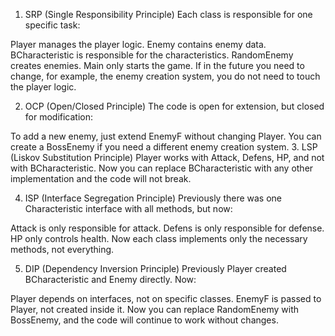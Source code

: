 1. SRP (Single Responsibility Principle) Each class is responsible for one specific task:

Player manages the player logic.
Enemy contains enemy data.
BCharacteristic is responsible for the characteristics.
RandomEnemy creates enemies.
Main only starts the game.
If in the future you need to change, for example, the enemy creation system, you do not need to touch the player logic.

2. OCP (Open/Closed Principle)
The code is open for extension, but closed for modification:

To add a new enemy, just extend EnemyF without changing Player.
You can create a BossEnemy if you need a different enemy creation system.
3. LSP (Liskov Substitution Principle)
Player works with Attack, Defens, HP, and not with BCharacteristic.
Now you can replace BCharacteristic with any other implementation and the code will not break.

4. ISP (Interface Segregation Principle)
Previously there was one Characteristic interface with all methods, but now:

Attack is only responsible for attack.
Defens is only responsible for defense.
HP only controls health.
Now each class implements only the necessary methods, not everything.

5. DIP (Dependency Inversion Principle)
Previously Player created BCharacteristic and Enemy directly. Now:

Player depends on interfaces, not on specific classes.
EnemyF is passed to Player, not created inside it.
Now you can replace RandomEnemy with BossEnemy, and the code will continue to work without changes.
